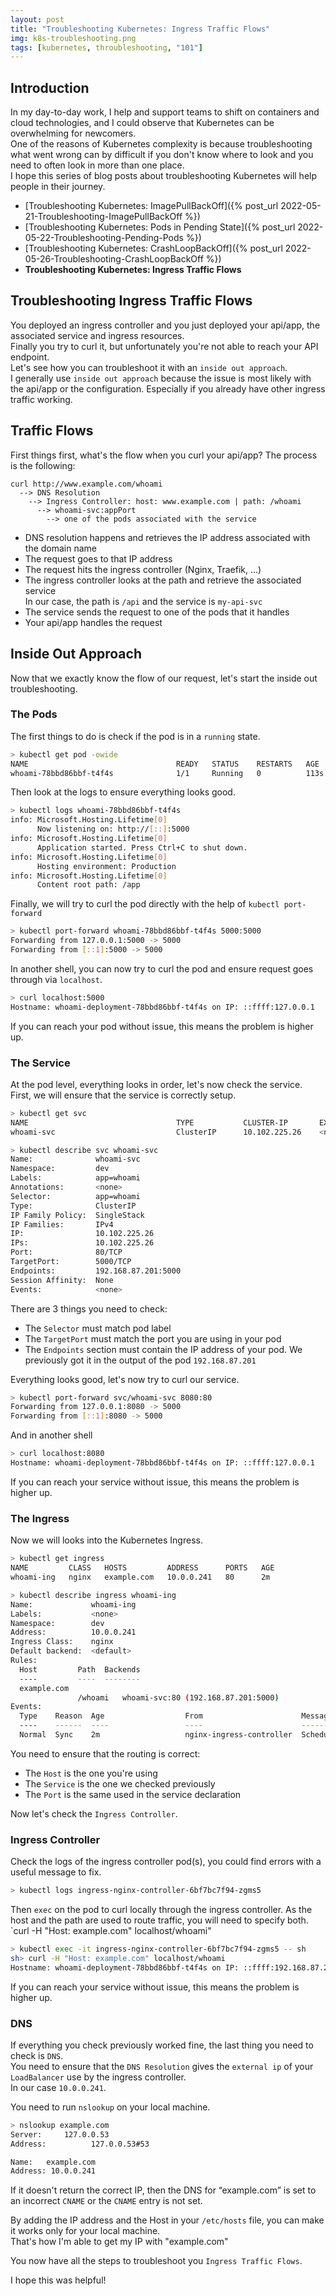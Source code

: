 ```yaml
---
layout: post
title: "Troubleshooting Kubernetes: Ingress Traffic Flows"
img: k8s-troubleshooting.png
tags: [kubernetes, throubleshooting, "101"]
---
```


## __Introduction__

In my day-to-day work, I help and support teams to shift on containers and cloud technologies, and I could observe that Kubernetes can be overwhelming for newcomers.  
One of the reasons of Kubernetes complexity is because troubleshooting what went wrong can by difficult if you don't know where to look and you need to often look in more than one place.  
I hope this series of blog posts about troubleshooting Kubernetes will help people in their journey.

- [Troubleshooting Kubernetes: ImagePullBackOff]({% post_url 2022-05-21-Troubleshooting-ImagePullBackOff %})
- [Troubleshooting Kubernetes: Pods in Pending State]({% post_url 2022-05-22-Troubleshooting-Pending-Pods %})
- [Troubleshooting Kubernetes: CrashLoopBackOff]({% post_url 2022-05-26-Troubleshooting-CrashLoopBackOff %})
- __Troubleshooting Kubernetes: Ingress Traffic Flows__

## __Troubleshooting Ingress Traffic Flows__

You deployed an ingress controller and you just deployed your api/app, the associated service and ingress resources.  
Finally you try to curl it, but unfortunately you're not able to reach your API endpoint.  
Let's see how you can troubleshoot it with an `inside out approach`.  
I generally use `inside out approach` because the issue is most likely with the api/app or the configuration. Especially if you already have other ingress traffic working.  

## __Traffic Flows__

First things first, what's the flow when you curl your api/app?
The process is the following:
```
curl http://www.example.com/whoami
  --> DNS Resolution
    --> Ingress Controller: host: www.example.com | path: /whoami
      --> whoami-svc:appPort
        --> one of the pods associated with the service
```
- DNS resolution happens and retrieves the IP address associated with the domain name
- The request goes to that IP address
- The request hits the ingress controller (Nginx, Traefik, ...)
- The ingress controller looks at the path and retrieve the associated service  
  In our case, the path is `/api` and the service is `my-api-svc`
- The service sends the request to one of the pods that it handles
- Your api/app handles the request

## __Inside Out Approach__

Now that we exactly know the flow of our request, let's start the inside out troubleshooting.  

### __The Pods__

The first things to do is check if the pod is in a `running` state.
```sh
> kubectl get pod -owide
NAME                                 READY   STATUS    RESTARTS   AGE    IP               NODE            NOMINATED NODE   READINESS GATES
whoami-78bbd86bbf-t4f4s              1/1     Running   0          113s   192.168.87.201   worker-node01   <none>           <none>
```
Then look at the logs to ensure everything looks good.
```sh
> kubectl logs whoami-78bbd86bbf-t4f4s
info: Microsoft.Hosting.Lifetime[0]
      Now listening on: http://[::]:5000
info: Microsoft.Hosting.Lifetime[0]
      Application started. Press Ctrl+C to shut down.
info: Microsoft.Hosting.Lifetime[0]
      Hosting environment: Production
info: Microsoft.Hosting.Lifetime[0]
      Content root path: /app
```

Finally, we will try to curl the pod directly with the help of `kubectl port-forward`
```sh
> kubectl port-forward whoami-78bbd86bbf-t4f4s 5000:5000
Forwarding from 127.0.0.1:5000 -> 5000
Forwarding from [::1]:5000 -> 5000
```
In another shell, you can now try to curl the pod and ensure request goes through via `localhost`.
```sh
> curl localhost:5000
Hostname: whoami-deployment-78bbd86bbf-t4f4s on IP: ::ffff:127.0.0.1
```

If you can reach your pod without issue, this means the problem is higher up.

### __The Service__

At the pod level, everything looks in order, let's now check the service.  
First, we will ensure that the service is correctly setup.
```sh
> kubectl get svc
NAME                                 TYPE           CLUSTER-IP       EXTERNAL-IP   PORT(S)                      AGE
whoami-svc                           ClusterIP      10.102.225.26    <none>        80/TCP                       2m

> kubectl describe svc whoami-svc
Name:              whoami-svc
Namespace:         dev
Labels:            app=whoami
Annotations:       <none>
Selector:          app=whoami
Type:              ClusterIP
IP Family Policy:  SingleStack
IP Families:       IPv4
IP:                10.102.225.26
IPs:               10.102.225.26
Port:              80/TCP
TargetPort:        5000/TCP
Endpoints:         192.168.87.201:5000
Session Affinity:  None
Events:            <none>
```
There are 3 things you need to check:
- The `Selector` must match pod label
- The `TargetPort` must match the port you are using in your pod
- The `Endpoints` section must contain the IP address of your pod. We previously got it in the output of the pod `192.168.87.201`

Everything looks good, let's now try to curl our service.
```sh
> kubectl port-forward svc/whoami-svc 8080:80
Forwarding from 127.0.0.1:8080 -> 5000
Forwarding from [::1]:8080 -> 5000
```
And in another shell
```sh
> curl localhost:8080
Hostname: whoami-deployment-78bbd86bbf-t4f4s on IP: ::ffff:127.0.0.1
```

If you can reach your service without issue, this means the problem is higher up.

### __The Ingress__

Now we will looks into the Kubernetes Ingress.
```sh
> kubectl get ingress
NAME         CLASS   HOSTS         ADDRESS      PORTS   AGE
whoami-ing   nginx   example.com   10.0.0.241   80      2m

> kubectl describe ingress whoami-ing
Name:             whoami-ing
Labels:           <none>
Namespace:        dev
Address:          10.0.0.241
Ingress Class:    nginx
Default backend:  <default>
Rules:
  Host         Path  Backends
  ----         ----  --------
  example.com
               /whoami   whoami-svc:80 (192.168.87.201:5000)
Events:
  Type    Reason  Age                  From                      Message
  ----    ------  ----                 ----                      -------
  Normal  Sync    2m                   nginx-ingress-controller  Scheduled for sync
```

You need to ensure that the routing is correct:
- The `Host` is the one you're using
- The `Service` is the one we checked previously
- The `Port` is the same used in the service declaration

Now let's check the `Ingress Controller`.

### __Ingress Controller__

Check the logs of the ingress controller pod(s), you could find errors with a useful message to fix.
```sh
> kubectl logs ingress-nginx-controller-6bf7bc7f94-zgms5
```
Then `exec` on the pod to curl locally through the ingress controller.
As the host and the path are used to route traffic, you will need to specify both.
`curl -H "Host: example.com" localhost/whoami"
```sh
> kubectl exec -it ingress-nginx-controller-6bf7bc7f94-zgms5 -- sh
sh> curl -H "Host: example.com" localhost/whoami
Hostname: whoami-deployment-78bbd86bbf-t4f4s on IP: ::ffff:192.168.87.201
```

If you can reach your service without issue, this means the problem is higher up.

### __DNS__

If everything you check previously worked fine, the last thing you need to check is `DNS`.  
You need to ensure that the `DNS Resolution` gives the `external ip` of your `LoadBalancer` use by the ingress controller.  
In our case `10.0.0.241`.

You need to run `nslookup` on your local machine.
```sh
> nslookup example.com
Server:		127.0.0.53
Address:	      127.0.0.53#53

Name:	example.com
Address: 10.0.0.241
```

If it doesn't return the correct IP, then the DNS for “example.com” is set to an incorrect `CNAME` or the `CNAME` entry is not set.

By adding the IP address and the Host in your `/etc/hosts` file, you can make it works only for your local machine.  
That's how I'm able to get my IP with "example.com"

You now have all the steps to troubleshoot you `Ingress Traffic Flows`.

I hope this was helpful!